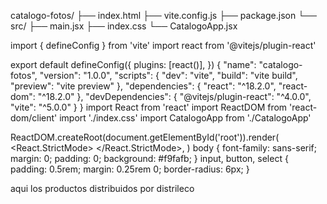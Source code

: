 catalogo-fotos/
├── index.html
├── vite.config.js
├── package.json
└── src/
    ├── main.jsx
    ├── index.css
    └── CatalogoApp.jsx
<!DOCTYPE html>
<html lang="es">
  <head>
    <meta charset="UTF-8" />
    <link rel="icon" href="/favicon.ico" />
    <meta name="viewport" content="width=device-width, initial-scale=1.0" />
    <title>Catálogo de Fotos</title>
  </head>
  <body>
    <div id="root"></div>
    <script type="module" src="/src/main.jsx"></script>
  </body>
</html>
import { defineConfig } from 'vite'
import react from '@vitejs/plugin-react'

export default defineConfig({
  plugins: [react()],
})
{
  "name": "catalogo-fotos",
  "version": "1.0.0",
  "scripts": {
    "dev": "vite",
    "build": "vite build",
    "preview": "vite preview"
  },
  "dependencies": {
    "react": "^18.2.0",
    "react-dom": "^18.2.0"
  },
  "devDependencies": {
    "@vitejs/plugin-react": "^4.0.0",
    "vite": "^5.0.0"
  }
}
import React from 'react'
import ReactDOM from 'react-dom/client'
import './index.css'
import CatalogoApp from './CatalogoApp'

ReactDOM.createRoot(document.getElementById('root')).render(
  <React.StrictMode>
    <CatalogoApp />
  </React.StrictMode>,
)
body {
  font-family: sans-serif;
  margin: 0;
  padding: 0;
  background: #f9fafb;
}
input, button, select {
  padding: 0.5rem;
  margin: 0.25rem 0;
  border-radius: 6px;
}


aqui los productos distribuidos por distrileco
